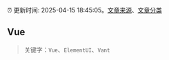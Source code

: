 :alarm_clock: 更新时间: 2025-04-15 18:45:05。[文章来源](/README.md)、[文章分类](/TAGS.md)

## Vue


> 关键字：`Vue`、`ElementUI`、`Vant`



